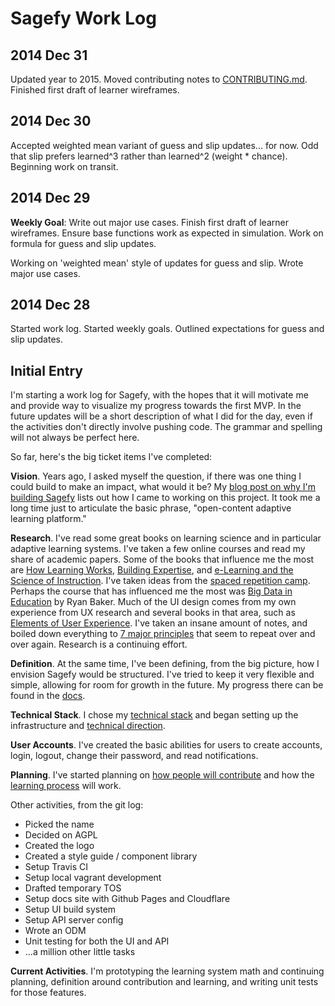 Sagefy Work Log
===============

2014 Dec 31
-----------

Updated year to 2015. Moved contributing notes to [CONTRIBUTING.md](https://github.com/blog/1184-contributing-guidelines). Finished first draft of learner wireframes.

2014 Dec 30
-----------

Accepted weighted mean variant of guess and slip updates... for now. Odd that slip prefers learned^3 rather than learned^2 (weight * chance). Beginning work on transit.

2014 Dec 29
-----------

**Weekly Goal**: Write out major use cases. Finish first draft of learner wireframes. Ensure base functions work as expected in simulation. Work on formula for guess and slip updates.

Working on 'weighted mean' style of updates for guess and slip. Wrote major use cases.

2014 Dec 28
-----------

Started work log. Started weekly goals. Outlined expectations for guess and slip updates.

Initial Entry
-------------

I'm starting a work log for Sagefy, with the hopes that it will motivate me and provide way to visualize my progress towards the first MVP. In the future updates will be a short description of what I did for the day, even if the activities don't directly involve pushing code. The grammar and spelling will not always be perfect here.

So far, here's the big ticket items I've completed:

**Vision**. Years ago, I asked myself the question, if there was one thing I could build to make an impact, what would it be? My [blog post on why I'm building Sagefy](https://heiskr.com/2014/09/21/why-sagefy/) lists out how I came to working on this project. It took me a long time just to articulate the basic phrase, "open-content adaptive learning platform."

**Research**. I've read some great books on learning science and in particular adaptive learning systems. I've taken a few online courses and read my share of academic papers. Some of the books that influence me the most are [How Learning Works](http://www.amazon.com/How-Learning-Works-Research-Based-Principles/dp/0470484101), [Building Expertise](https://www.amazon.com/dp/0787988448), and [e-Learning and the Science of Instruction](http://www.amazon.com/Learning-Science-Instruction-Guidelines-Multimedia/dp/0470874309/ref=dp_ob_title_bk). I've taken ideas from the [spaced repetition camp](http://www.supermemo.com/english/contents.htm). Perhaps the course that has influenced me the most was [Big Data in Education](https://class.coursera.org/bigdata-edu-001) by Ryan Baker. Much of the UI design comes from my own experience from UX research and several books in that area, such as [Elements of User Experience](http://www.amazon.com/The-Elements-User-Experience-User-Centered/dp/0735712026). I've taken an insane amount of notes, and boiled down everything to [7 major principles](https://docs.sagefy.org/ideas) that seem to repeat over and over again. Research is a continuing effort.

**Definition**. At the same time, I've been defining, from the big picture, how I envision Sagefy would be structured. I've tried to keep it very flexible and simple, allowing for room for growth in the future. My progress there can be found in the [docs](https://docs.sagefy.org/).

**Technical Stack**. I chose my [technical stack](https://docs.sagefy.org/f_technology/stack) and began setting up the infrastructure and [technical direction](https://docs.sagefy.org/f_technology/contribution).

**User Accounts**. I've created the basic abilities for users to create accounts, login, logout, change their password, and read notifications.

**Planning**. I've started planning on [how people will contribute](https://docs.sagefy.org/f_planning/user_accounts) and how the [learning process](https://docs.sagefy.org/f_planning/contributors_mvp) will work.

Other activities, from the git log:

- Picked the name
- Decided on AGPL
- Created the logo
- Created a style guide / component library
- Setup Travis CI
- Setup local vagrant development
- Drafted temporary TOS
- Setup docs site with Github Pages and Cloudflare
- Setup UI build system
- Setup API server config
- Wrote an ODM
- Unit testing for both the UI and API
- ...a million other little tasks

**Current Activities**. I'm prototyping the learning system math and continuing planning, definition around contribution and learning, and writing unit tests for those features.
